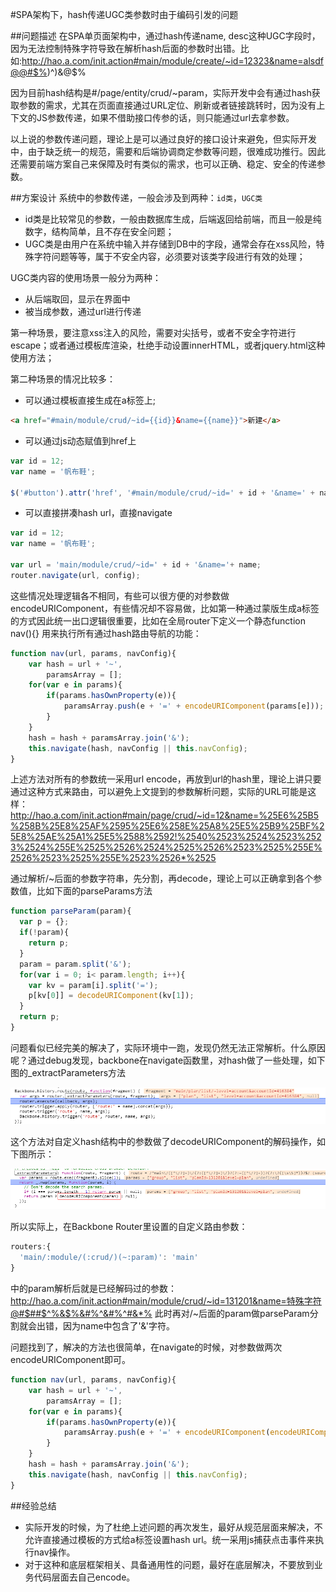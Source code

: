 #SPA架构下，hash传递UGC类参数时由于编码引发的问题

##问题描述
在SPA单页面架构中，通过hash传递name, desc这种UGC字段时，因为无法控制特殊字符导致在解析hash后面的参数时出错。比如:http://hao.a.com/init.action#main/module/create/~id=12323&name=alsdf@@#$%)^)&@$%
 
因为目前hash结构是#/page/entity/crud/~param，实际开发中会有通过hash获取参数的需求，尤其在页面直接通过URL定位、刷新或者链接跳转时，因为没有上下文的JS参数传递，如果不借助接口传参的话，则只能通过url去拿参数。
 
以上说的参数传递问题，理论上是可以通过良好的接口设计来避免，但实际开发中，由于缺乏统一的规范，需要和后端协调商定参数等问题，很难成功推行。因此还需要前端方案自己来保障及时有类似的需求，也可以正确、稳定、安全的传递参数。

##方案设计
系统中的参数传递，一般会涉及到两种：`id类`，`UGC类`
- id类是比较常见的参数，一般由数据库生成，后端返回给前端，而且一般是纯数字，结构简单，且不存在安全问题；
- UGC类是由用户在系统中输入并存储到DB中的字段，通常会存在xss风险，特殊字符问题等等，属于不安全内容，必须要对该类字段进行有效的处理；
 
UGC类内容的使用场景一般分为两种：
- 从后端取回，显示在界面中
- 被当成参数，通过url进行传递

第一种场景，要注意xss注入的风险，需要对尖括号，或者不安全字符进行escape；或者通过模板库渲染，杜绝手动设置innerHTML，或者jquery.html这种使用方法；

第二种场景的情况比较多：
* 可以通过模板直接生成在a标签上;

```html
<a href="#main/module/crud/~id={{id}}&name={{name}}">新建</a>
```
* 可以通过js动态赋值到href上

```javascript
var id = 12;
var name = '帆布鞋';

$('#button').attr('href', '#main/module/crud/~id=' + id + '&name=' + name);
```

* 可以直接拼凑hash url，直接navigate
```javascript
var id = 12;
var name = '帆布鞋';

var url = 'main/module/crud/~id=' + id + '&name='+ name;
router.navigate(url, config);
```
这些情况处理逻辑各不相同，有些可以很方便的对参数做encodeURIComponent，有些情况却不容易做，比如第一种通过蒙版生成a标签的方式因此统一出口逻辑很重要，比如在全局router下定义一个静态function nav(){} 用来执行所有通过hash路由导航的功能：

```javascript
function nav(url, params, navConfig){
	var hash = url + '~',
	    paramsArray = [];
	for(var e in params){
		if(params.hasOwnProperty(e)){
			paramsArray.push(e + '=' + encodeURIComponent(params[e]));
		}
	}
	hash = hash + paramsArray.join('&');
	this.navigate(hash, navConfig || this.navConfig);	
}
```

上述方法对所有的参数统一采用url encode，再放到url的hash里，理论上讲只要通过这种方式来路由，可以避免上文提到的参数解析问题，实际的URL可能是这样：
http://hao.a.com/init.action#main/page/crud/~id=12&name=%25E6%25B5%258B%25E8%25AF%2595%25E6%258E%25A8%25E5%25B9%25BF%25E8%25AE%25A1%25E5%2588%2592!%2540%2523%2524%2523%2523%2524%255E%2525%2526%2524%2525%2526%2523%2525%255E%2526%2523%2525%255E%2523%2526*%2525

通过解析/~后面的参数字符串，先分割，再decode，理论上可以正确拿到各个参数值，比如下面的parseParams方法

```javascript
function parseParam(param){
  var p = {};
  if(!param){
    return p;
  }
  param = param.split('&');
  for(var i = 0; i< param.length; i++){
    var kv = param[i].split('=');
    p[kv[0]] = decodeURIComponent(kv[1]);
  }
  return p;
}
```
问题看似已经完美的解决了，实际环境中一跑，发现仍然无法正常解析。什么原因呢？通过debug发现，backbone在navigate函数里，对hash做了一些处理，如下图的_extractParameters方法

![_extractParameters](https://github.com/shanggqm/blog/blob/master/asset/image/20150827_paper1_1.png "_extractParameters")

这个方法对自定义hash结构中的参数做了decodeURIComponent的解码操作，如下图所示：

![backbone](https://github.com/shanggqm/blog/blob/master/asset/image/20150827_paper1_2.png "backbone")

所以实际上，在Backbone Router里设置的自定义路由参数：

```javascript
routers:{
  'main/:module/(:crud/)(~:param)': 'main'
}
```

中的param解析后就是已经解码过的参数：
http://hao.a.com/init.action#main/module/crud/~id=131201&name=特殊字符@#$##$^%&$%&#%^&#%^#&*%
此时再对/~后面的param做parseParam分割就会出错，因为name中包含了'&'字符。

问题找到了，解决的方法也很简单，在navigate的时候，对参数做两次encodeURIComponent即可。

```javascript
function nav(url, params, navConfig){
	var hash = url + '~',
	    paramsArray = [];
	for(var e in params){
		if(params.hasOwnProperty(e)){
			paramsArray.push(e + '=' + encodeURIComponent(encodeURIComponent(params[e])));
		}
	}
	hash = hash + paramsArray.join('&');
	this.navigate(hash, navConfig || this.navConfig);	
}
```

##经验总结
- 实际开发的时候，为了杜绝上述问题的再次发生，最好从规范层面来解决，不允许直接通过模板的方式给a标签设置hash url。统一采用js捕获点击事件来执行nav操作。
- 对于这种和底层框架相关、具备通用性的问题，最好在底层解决，不要放到业务代码层面去自己encode。

